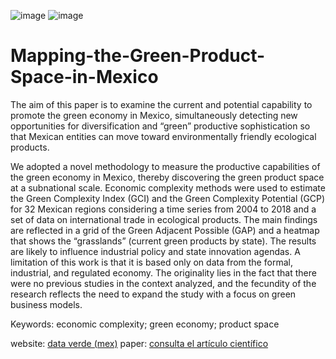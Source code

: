 ![image](https://github.com/user-attachments/assets/1eb2c74e-73c0-4f3a-9022-e1b3b644755c)
![image](https://github.com/user-attachments/assets/35eb19fd-7a78-4d8b-876b-6d25f2f3aa8c)



# Mapping-the-Green-Product-Space-in-Mexico
The aim of this paper is to examine the current and potential capability to promote the green economy in Mexico, simultaneously detecting new opportunities for diversification and “green” productive sophistication so that Mexican entities can move toward environmentally friendly ecological products. 

We adopted a novel methodology to measure the productive capabilities of the green economy in Mexico, thereby discovering the green product space at a subnational scale. Economic complexity methods were used to estimate the Green Complexity Index (GCI) and the Green Complexity Potential (GCP) for 32 Mexican regions considering a time series from 2004 to 2018 and a set of data on international trade in ecological products. The main findings are reflected in a grid of the Green Adjacent Possible (GAP) and a heatmap that shows the “grasslands” (current green products by state). The results are likely to influence industrial policy and state innovation agendas. A limitation of this work is that it is based only on data from the formal, industrial, and regulated economy. The originality lies in the fact that there were no previous studies in the context analyzed, and the fecundity of the research reflects the need to expand the study with a focus on green business models.

Keywords: economic complexity; green economy; product space

website: [data verde (mex)](https://sites.google.com/uaeh.edu.mx/dataverde/visualizar)
paper: [consulta el artículo científico ](https://www.mdpi.com/2071-1050/13/2/945)
